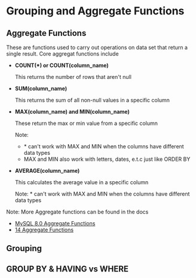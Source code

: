 # Grouping and Aggregate Functions

## Aggregate Functions

These are functions used to carry out operations on data set that return a single result.
Core aggregat functions include

- **COUNT(\*) or COUNT(column_name)**

  This returns the number of rows that aren't null

- **SUM(column_name)**

  This returns the sum of all non-null values in a specific column

- **MAX(column_name) and MIN(column_name)**

  These return the max or min value from a specific column

  Note:

  - \* can't work with MAX and MIN when the columns have different data types
  - MAX and MIN also work with letters, dates, e.t.c just like ORDER BY

- **AVERAGE(column_name)**

  This calculates the average value in a specific column

  Note: \* can't work with MAX and MIN when the columns have different data types

Note: More Aggregate functions can be found in the docs

- [MySQL 8.0 Aggregate Functions](https://dev.mysql.com/doc/refman/8.0/en/aggregate-functions.html)
- [14 Aggregate Functions](https://www.postgresql.org/docs/14/functions-aggregate.html)

## Grouping

## **GROUP BY & HAVING vs WHERE**
